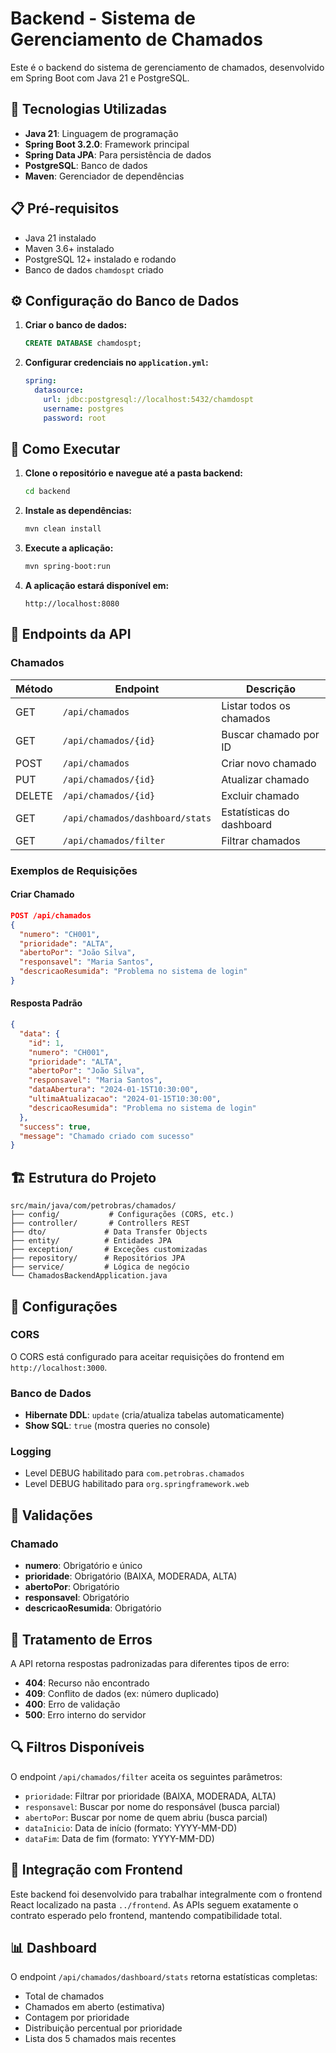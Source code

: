 # Backend - Sistema de Gerenciamento de Chamados

Este é o backend do sistema de gerenciamento de chamados, desenvolvido em Spring Boot com Java 21 e PostgreSQL.

## 🚀 Tecnologias Utilizadas

- **Java 21**: Linguagem de programação
- **Spring Boot 3.2.0**: Framework principal
- **Spring Data JPA**: Para persistência de dados
- **PostgreSQL**: Banco de dados
- **Maven**: Gerenciador de dependências

## 📋 Pré-requisitos

- Java 21 instalado
- Maven 3.6+ instalado
- PostgreSQL 12+ instalado e rodando
- Banco de dados `chamdospt` criado

## ⚙️ Configuração do Banco de Dados

1. **Criar o banco de dados:**
   ```sql
   CREATE DATABASE chamdospt;
   ```

2. **Configurar credenciais no `application.yml`:**
   ```yaml
   spring:
     datasource:
       url: jdbc:postgresql://localhost:5432/chamdospt
       username: postgres
       password: root
   ```

## 🔧 Como Executar

1. **Clone o repositório e navegue até a pasta backend:**
   ```bash
   cd backend
   ```

2. **Instale as dependências:**
   ```bash
   mvn clean install
   ```

3. **Execute a aplicação:**
   ```bash
   mvn spring-boot:run
   ```

4. **A aplicação estará disponível em:**
   ```
   http://localhost:8080
   ```

## 📡 Endpoints da API

### Chamados

| Método | Endpoint | Descrição |
|--------|----------|-----------|
| GET | `/api/chamados` | Listar todos os chamados |
| GET | `/api/chamados/{id}` | Buscar chamado por ID |
| POST | `/api/chamados` | Criar novo chamado |
| PUT | `/api/chamados/{id}` | Atualizar chamado |
| DELETE | `/api/chamados/{id}` | Excluir chamado |
| GET | `/api/chamados/dashboard/stats` | Estatísticas do dashboard |
| GET | `/api/chamados/filter` | Filtrar chamados |

### Exemplos de Requisições

#### Criar Chamado
```json
POST /api/chamados
{
  "numero": "CH001",
  "prioridade": "ALTA",
  "abertoPor": "João Silva",
  "responsavel": "Maria Santos",
  "descricaoResumida": "Problema no sistema de login"
}
```

#### Resposta Padrão
```json
{
  "data": {
    "id": 1,
    "numero": "CH001",
    "prioridade": "ALTA",
    "abertoPor": "João Silva",
    "responsavel": "Maria Santos",
    "dataAbertura": "2024-01-15T10:30:00",
    "ultimaAtualizacao": "2024-01-15T10:30:00",
    "descricaoResumida": "Problema no sistema de login"
  },
  "success": true,
  "message": "Chamado criado com sucesso"
}
```

## 🏗️ Estrutura do Projeto

```
src/main/java/com/petrobras/chamados/
├── config/           # Configurações (CORS, etc.)
├── controller/       # Controllers REST
├── dto/             # Data Transfer Objects
├── entity/          # Entidades JPA
├── exception/       # Exceções customizadas
├── repository/      # Repositórios JPA
├── service/         # Lógica de negócio
└── ChamadosBackendApplication.java
```

## 🔧 Configurações

### CORS
O CORS está configurado para aceitar requisições do frontend em `http://localhost:3000`.

### Banco de Dados
- **Hibernate DDL**: `update` (cria/atualiza tabelas automaticamente)
- **Show SQL**: `true` (mostra queries no console)

### Logging
- Level DEBUG habilitado para `com.petrobras.chamados`
- Level DEBUG habilitado para `org.springframework.web`

## 🧪 Validações

### Chamado
- **numero**: Obrigatório e único
- **prioridade**: Obrigatório (BAIXA, MODERADA, ALTA)
- **abertoPor**: Obrigatório
- **responsavel**: Obrigatório
- **descricaoResumida**: Obrigatório

## 🚨 Tratamento de Erros

A API retorna respostas padronizadas para diferentes tipos de erro:

- **404**: Recurso não encontrado
- **409**: Conflito de dados (ex: número duplicado)
- **400**: Erro de validação
- **500**: Erro interno do servidor

## 🔍 Filtros Disponíveis

O endpoint `/api/chamados/filter` aceita os seguintes parâmetros:

- `prioridade`: Filtrar por prioridade (BAIXA, MODERADA, ALTA)
- `responsavel`: Buscar por nome do responsável (busca parcial)
- `abertoPor`: Buscar por nome de quem abriu (busca parcial)
- `dataInicio`: Data de início (formato: YYYY-MM-DD)
- `dataFim`: Data de fim (formato: YYYY-MM-DD)

## 🔗 Integração com Frontend

Este backend foi desenvolvido para trabalhar integralmente com o frontend React localizado na pasta `../frontend`. As APIs seguem exatamente o contrato esperado pelo frontend, mantendo compatibilidade total.

## 📊 Dashboard

O endpoint `/api/chamados/dashboard/stats` retorna estatísticas completas:
- Total de chamados
- Chamados em aberto (estimativa)
- Contagem por prioridade
- Distribuição percentual por prioridade
- Lista dos 5 chamados mais recentes
